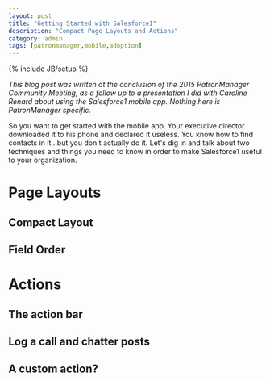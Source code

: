 ```yaml
---
layout: post
title: "Getting Started with Salesforce1"
description: "Compact Page Layouts and Actions"
category: admin
tags: [patronmanager,mobile,adoption]
---
```

{% include JB/setup %}

*This blog post was written at the conclusion of the 2015 PatronManager Community Meeting, as a follow up to a presentation I did with Caroline Renard about using the Salesforce1 mobile app. Nothing here is PatronManager specific.*

So you want to get started with the mobile app. Your executive director downloaded it to his phone and declared it useless. You know how to find contacts in it...but you don't actually do it. Let's dig in and talk about two techniques and things you need to know in order to make Salesforce1 useful to your organization.

# Page Layouts
## Compact Layout
## Field Order

# Actions
## The action bar
## Log a call and chatter posts
## A custom action?